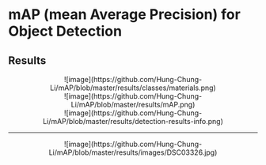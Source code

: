 # mAP (mean Average Precision) for Object Detection
## Results ##

<div align=center>![image](https://github.com/Hung-Chung-Li/mAP/blob/master/results/classes/materials.png)
<div align=center>![image](https://github.com/Hung-Chung-Li/mAP/blob/master/results/mAP.png)
<div align=center>![image](https://github.com/Hung-Chung-Li/mAP/blob/master/results/detection-results-info.png)

---
<div align=center>![image](https://github.com/Hung-Chung-Li/mAP/blob/master/results/images/DSC03326.jpg)

